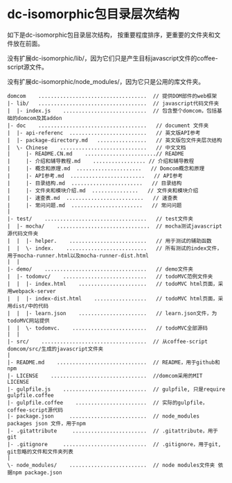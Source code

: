 # dc-isomorphic包目录层次结构

  如下是dc-isomorphic包目录层次结构， 按重要程度排序，更重要的文件夹和文件放在前面。

  没有扩展dc-isomorphic/lib/，因为它们只是产生目标javascript文件的coffee-script源文件。

  没有扩展dc-isomorphic/node_modules/，因为它只是公用的库文件夹。

    domcom    ...................................  // 提供DOM部件的web框架
    |- lib/   ...................................  // javascript代码文件夹
    |  |- index.js    ...........................  // 包含整个domcom，包括基础的domcom及其addon
    |- doc    ...................................   // document 文件夹
    |  |- api-referenc  .........................   // 英文版API参考
    |  |- package-directory.md   ................   // 英文版包文件夹层次结构
    |  \- Chinese    ............................   // 中文文档
    |     |- README.CN.md    .......................// README
    |     |- 介绍和辅导教程.md    ................. // 介绍和辅导教程
    |     |- 概念和原理.md  .....................   // Domcom概念和原理
    |     |- API参考.md  ........................   // API参考
    |     |- 目录结构.md  .......................   // 目录结构
    |     |- 文件夹和模块介绍.md  ...............   // 文件夹和模块介绍
    |     |- 速查表.md  .........................   // 速查表
    |     |- 常问问题.md  .......................   // 常问问题
    |
    |- test/    .................................   // test文件夹
    |  |- mocha/    ..............................  // mocha测试javascript源代码文件夹
    |  |  |- helper.    .........................   // 用于测试的辅助函数
    |  |  \- index.    ..........................   // 所有测试的index文件，用于mocha-runner.html以及mocha-runner-dist.html
    |  |
    |- demo/    .................................   // demo文件夹
    |  |- todomvc/    ...........................   // todoMVC范例文件夹
    |  |  |- index.html    ......................   // todoMVC html页面，采用webpack-server
    |  |  |- index-dist.html    .................   // todoMVC html页面，采用dist/中的代码
    |  |  |- learn.json    ......................   // learn.json文件，为todoMVC网站提供
    |  |  \- todomvc.    ........................   // todoMVC全部源码
    |  |
    |- src/    ..................................  // 从coffee-script domcom/src/生成的javascript文件夹
    |
    |- README.md    .............................  // README，用于github和npm
    |- LICENSE    ...............................  //domcom采用的MIT LICENSE
    |- gulpfile.js    ...........................  // gulpfile, 只是require gulpfile.coffee
    |- gulpfile.coffee    .......................  // 实际的gulpfile，coffee-script源代码
    |- package.json     .........................  // node_modules packages json 文件，用于npm
    |- .gitattribute     ........................  // .gitattribute，用于git
    |- .gitignore     ...........................  // .gitignore，用于git, git忽略的文件和文件夹列表
    |
    \- node_modules/    .........................  // node modules文件夹 依据npm package.json

